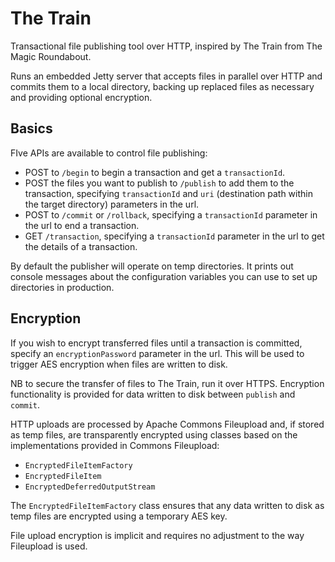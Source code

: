 # The Train

Transactional file publishing tool over HTTP, inspired by The Train from The Magic Roundabout.

Runs an embedded Jetty server that accepts files in parallel over HTTP and commits them to a local directory, backing up replaced files as necessary and providing optional encryption.

## Basics

FIve APIs are available to control file publishing:

 * POST to `/begin` to begin a transaction and get a `transactionId`.
 * POST the files you want to publish to `/publish` to add them to the transaction, specifying `transactionId` and `uri` (destination path within the target directory) parameters in the url.
 * POST to `/commit` or `/rollback`, specifying a `transactionId` parameter in the url to end a transaction.
 * GET `/transaction`, specifying a `transactionId` parameter in the url to get the details of a transaction.
 
By default the publisher will operate on temp directories. It prints out console messages about the configuration variables you can use to set up directories in production.

## Encryption

If you wish to encrypt transferred files until a transaction is committed, specify an `encryptionPassword` parameter in the url. This will be used to trigger AES encryption when files are written to disk.

NB to secure the transfer of files to The Train, run it over HTTPS. Encryption functionality is provided for data written to disk between `publish` and `commit`.

HTTP uploads are processed by Apache Commons Fileupload and, if stored as temp files, are transparently encrypted using classes based on the implementations provided in Commons Fileupload:

 * `EncryptedFileItemFactory`
 * `EncryptedFileItem`
 * `EncryptedDeferredOutputStream`

The `EncryptedFileItemFactory` class ensures that any data written to disk as temp files are encrypted using a temporary AES key.

File upload encryption is implicit and requires no adjustment to the way Fileupload is used.
